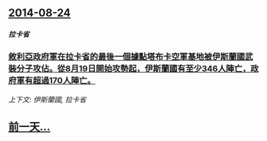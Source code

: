 ## [2014-08-24](/news/2014/08/24/index.md)

##### 拉卡省
### [敘利亞政府軍在拉卡省的最後一個據點塔布卡空軍基地被伊斯蘭國武裝分子攻佔。從8月19日開始攻勢起，伊斯蘭國有至少346人陣亡，政府軍有超過170人陣亡。 ](/news/2014/08/24/敘利亞政府軍在拉卡省的最後一個據點塔布卡空軍基地被伊斯蘭國武裝分子攻佔-從8月19日開始攻勢起-伊斯蘭國有至少346人陣.md)
_上下文: 伊斯蘭國, 拉卡省_

## [前一天...](/news/2014/08/22/index.md)


